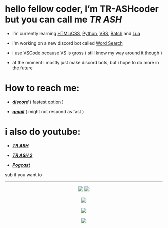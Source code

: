 # hello fellow coder, I’m TR-ASHcoder but you can call me *TR ASH*
- I’m currently learning [HTML\CSS](https://en.wikipedia.org/wiki/HTML), [Python](https://en.wikipedia.org/wiki/Python_(programming_language)), [VBS](https://en.wikipedia.org/wiki/VBScript), [Batch](https://en.wikipedia.org/wiki/Batch_file) and [Lua](https://en.wikipedia.org/wiki/Lua_(programming_language)) 


- i'm working on a new discord bot called [Word Search](https://discord.com/oauth2/authorize?client_id=1021290135918219264&permissions=2147665984&scope=bot%20applications.commands)


- i use [VSCode](https://code.visualstudio.com/docs/?dv=win) because [VS](https://visualstudio.microsoft.com/) is gross ( still know my way around it though )


- at the moment i mostly just make discord bots, but i hope to do more in the future


# How to reach me: 

- [***discord***](https://discord.gg/gvnj4jEV) ( fastest option )

- [***gmail***](trash3791@gmail.com) ( might not respond as fast )

# i also do youtube:

- [***TR ASH***](https://youtube.com/channel/UCnCUHqT1Jo_JDEtfS07g42g)

- [***TR ASH 2***](https://www.youtube.com/channel/UCXSm6rL33g7y_19mjrnuoVQ)

- [***Pogcast***](https://www.youtube.com/channel/UCv501WiSQ5ePSuVOqyVG4Rw)

sub if you want to








____


<p align="center">
  <img src="https://discord.c99.nl/widget/theme-3/385354004114178050.png"/>  <img src="https://discord.c99.nl/widget/theme-3/1021290135918219264.png"/>
  <br>
  <br>
  <img src="https://github-readme-stats.vercel.app/api?username=TR-ASHcoder&theme=tokyonight" />
  <br/>
  <br/>
  <img src="https://github-readme-stats.vercel.app/api?username=TR-ASHcoder&theme=tokyonight" />
  <br/>
  <br/> 
  
</a>
  <img src="https://komarev.com/ghpvc/?username=TR-ASHcoder&style=flat&color=red"/>
</p>









